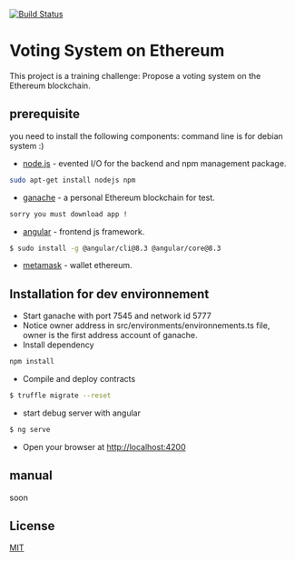 [![Build Status](https://travis-ci.org/joemccann/dillinger.svg?branch=master)](https://travis-ci.org/joemccann/dillinger)


# Voting System on Ethereum

This project is a training challenge: Propose a voting system on the Ethereum blockchain.


## prerequisite

you need to install the following components:
command line is for debian system :)

* [node.js](https://nodejs.org/en/) - evented I/O for the backend and npm management package.
```sh
sudo apt-get install nodejs npm
```
* [ganache](https://www.trufflesuite.com/ganache) - a personal Ethereum blockchain for test.
```sh
sorry you must download app !
```
* [angular](https://angular.io/) - frontend js framework.
```sh
$ sudo install -g @angular/cli@8.3 @angular/core@8.3
```

- [metamask](https://metamask.io/download.html) - wallet ethereum.

## Installation for dev environnement

* Start ganache with port 7545 and network id 5777
* Notice owner address in src/environments/environnements.ts file, owner is the first address account of ganache.
* Install dependency
```sh
npm install
```
* Compile and deploy contracts

```sh
$ truffle migrate --reset
```
* start debug server with angular
```sh
$ ng serve
```
* Open your browser at [http://localhost:4200](http://localhost:4200)

## manual 
soon 

## License
[MIT](https://choosealicense.com/licenses/mit/)
